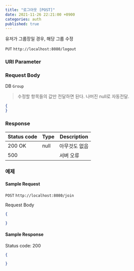 ```yaml
---
title: "로그아웃 [POST]"
date: 2021-11-26 22:21:00 +0900
categories: auth
published: true
---
```


유저가 그룹장일 경우, 해당 그룹 수정

`PUT` `http://localhost:8080/logout`

### URI Parameter

### Request Body

DB `Group`

> 수정할 항목들의 값만 전달하면 된다. 나머진 null로 자동전달.

```json
{
}
```





### Response

| Status code | Type | Description   |
| ----------- | ---- | ------------- |
| 200 OK      | null | 아무것도 없음 |
| 500         |      | 서버 오류     |



### 예제

#### Sample Request

`POST` `http://localhost:8080/join`

Request Body

```json
{

}
```

#### Sample Response

Status code: 200

```json
{

}
```

